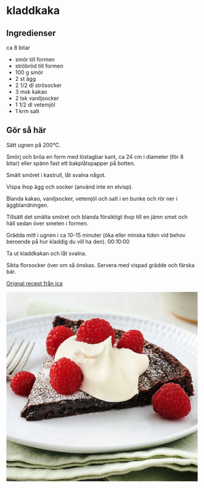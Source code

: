 # kladdkaka

## Ingredienser

ca 8 bitar

- smör till formen
- ströbröd till formen
- 100 g smör
- 2 st ägg
- 2 1/2 dl strösocker
- 3 msk kakao
- 2 tsk vaniljsocker
- 1 1/2 dl vetemjöl
- 1 krm salt



## Gör så här

Sätt ugnen på 200°C.

Smörj och bröa en form med löstagbar kant, ca 24 cm i diameter (för 8 bitar) eller spänn fast ett bakplåtspapper på botten.

Smält smöret i kastrull, låt svalna något.

Vispa ihop ägg och socker (använd inte en elvisp).

Blanda kakao, vaniljsocker, vetemjöl och salt i en bunke och rör ner i äggblandningen.

Tillsätt det smälta smöret och blanda försiktigt ihop till en jämn smet och häll sedan över smeten i formen.

Grädda mitt i ugnen i ca 10-15 minuter (öka eller minska tiden vid behov beroende på hur kladdig du vill ha den).
00:10:00

Ta ut kladdkakan och låt svalna.

Sikta florsocker över om så önskas. Servera med vispad grädde och färska bär.


[Orignal recept från ica](https://www.ica.se/recept/kladdig-kladdkaka-722982/)

![image](../img/kladdkaka.png)